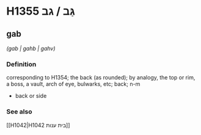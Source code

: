 # H1355 גַּב / גב

## gab

_(gab | ɡahb | ɡahv)_

### Definition

corresponding to H1354; the back (as rounded); by analogy, the top or rim, a boss, a vault, arch of eye, bulwarks, etc; back; n-m

- back or side

### See also

[[H1042|H1042 בית ענות]]
